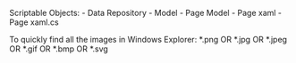 Scriptable Objects:
	- Data Repository
	- Model
	- Page Model
	- Page xaml
	- Page xaml.cs

To quickly find all the images in Windows Explorer:
	*.png OR *.jpg OR *.jpeg OR *.gif OR *.bmp OR *.svg